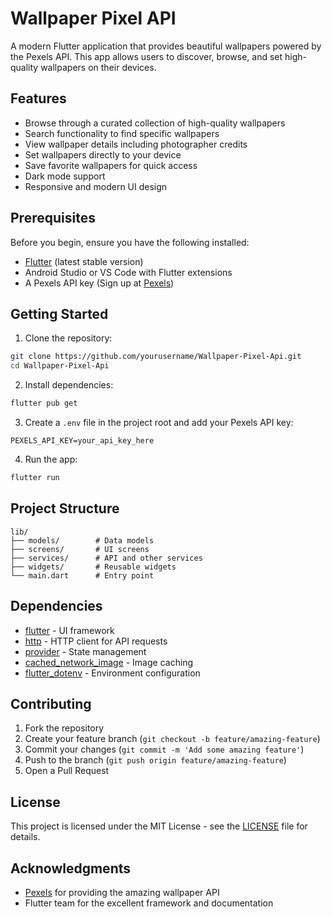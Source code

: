 # Wallpaper Pixel API

A modern Flutter application that provides beautiful wallpapers powered by the Pexels API. This app allows users to discover, browse, and set high-quality wallpapers on their devices.

## Features

- Browse through a curated collection of high-quality wallpapers
- Search functionality to find specific wallpapers
- View wallpaper details including photographer credits
- Set wallpapers directly to your device
- Save favorite wallpapers for quick access
- Dark mode support
- Responsive and modern UI design

## Prerequisites

Before you begin, ensure you have the following installed:
- [Flutter](https://flutter.dev/docs/get-started/install) (latest stable version)
- Android Studio or VS Code with Flutter extensions
- A Pexels API key (Sign up at [Pexels](https://www.pexels.com/api/))

## Getting Started

1. Clone the repository:
```bash
git clone https://github.com/yourusername/Wallpaper-Pixel-Api.git
cd Wallpaper-Pixel-Api
```

2. Install dependencies:
```bash
flutter pub get
```

3. Create a `.env` file in the project root and add your Pexels API key:
```
PEXELS_API_KEY=your_api_key_here
```

4. Run the app:
```bash
flutter run
```

## Project Structure

```
lib/
├── models/        # Data models
├── screens/       # UI screens
├── services/      # API and other services
├── widgets/       # Reusable widgets
└── main.dart      # Entry point
```

## Dependencies

- [flutter](https://flutter.dev/) - UI framework
- [http](https://pub.dev/packages/http) - HTTP client for API requests
- [provider](https://pub.dev/packages/provider) - State management
- [cached_network_image](https://pub.dev/packages/cached_network_image) - Image caching
- [flutter_dotenv](https://pub.dev/packages/flutter_dotenv) - Environment configuration

## Contributing

1. Fork the repository
2. Create your feature branch (`git checkout -b feature/amazing-feature`)
3. Commit your changes (`git commit -m 'Add some amazing feature'`)
4. Push to the branch (`git push origin feature/amazing-feature`)
5. Open a Pull Request

## License

This project is licensed under the MIT License - see the [LICENSE](LICENSE) file for details.

## Acknowledgments

- [Pexels](https://www.pexels.com) for providing the amazing wallpaper API
- Flutter team for the excellent framework and documentation
